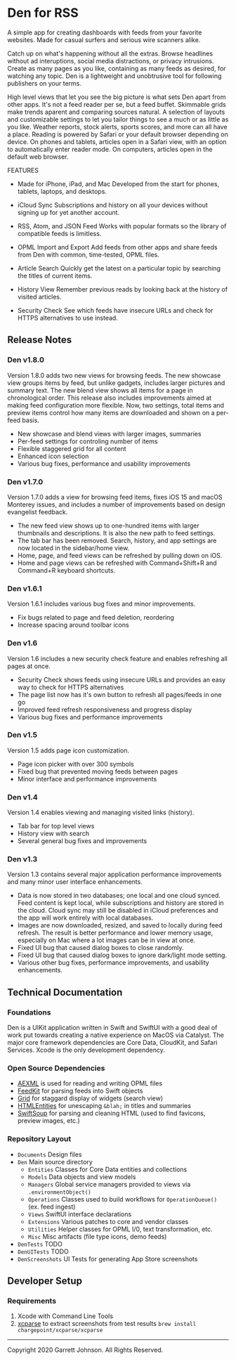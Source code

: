 # Den for RSS

A simple app for creating dashboards with feeds from your favorite websites. Made for casual surfers and serious wire scanners alike.

Catch up on what's happening without all the extras. Browse headlines without ad interuptions, social media distractions, or privacy intrusions. Create as many pages as you like, containing as many feeds as desired, for watching any topic. Den is a lightweight and unobtrusive tool for following publishers on your terms.

High level views that let you see the big picture is what sets Den apart from other apps. It's not a feed reader per se, but a feed buffet. Skimmable grids make trends aparent and comparing sources natural. A selection of layouts and customizable settings to let you tailor things to see a much or as little as you like. Weather reports, stock alerts, sports scores, and more can all have a place. Reading is powered by Safari or your default browser depending on device. On phones and tablets, articles open in a Safari view, with an option to automatically enter reader mode. On computers, articles open in the default web browser.

FEATURES

+ Made for iPhone, iPad, and Mac
Developed from the start for phones, tablets, laptops, and desktops.

+ iCloud Sync
Subscriptions and history on all your devices without signing up for yet another account. 

+ RSS, Atom, and JSON Feed
Works with popular formats so the library of compatible feeds is limitless.

+ OPML Import and Export
Add feeds from other apps and share feeds from Den with common, time-tested, OPML files.

+ Article Search
Quickly get the latest on a particular topic by searching the titles of current items.

+ History View
Remember previous reads by looking back at the history of visited articles.

+ Security Check
See which feeds have insecure URLs and check for HTTPS alternatives to use instead.


## Release Notes

### Den v1.8.0

Version 1.8.0 adds two new views for browsing feeds. The new showcase view groups items by feed, but unlike gadgets, includes larger pictures and summary text. The new blend view shows all items for a page in chronological order. This release also includes improvements aimed at making feed configuration more flexible. Now, two settings, total items and preview items control how many items are downloaded and shown on a per-feed basis.

- New showcase and blend views with larger images, summaries
- Per-feed settings for controling number of items
- Flexible staggered grid for all content
- Enhanced icon selection
- Various bug fixes, performance and usability improvements

### Den v1.7.0

Version 1.7.0 adds a view for browsing feed items, fixes iOS 15 and macOS Monterey issues, and includes a number of improvements based on design evangelist feedback. 

- The new feed view shows up to one-hundred items with larger thumbnails and descriptions. It is also the new path to feed settings.
- The tab bar has been removed. Search, history, and app settings are now located in the sidebar/home view.
- Home, page, and feed views can be refreshed by pulling down on iOS.
- Home and page views can be refreshed with Command+Shift+R and Command+R keyboard shortcuts.

### Den v1.6.1

Version 1.6.1 includes various bug fixes and minor improvements.

- Fix bugs related to page and feed deletion, reordering
- Increase spacing around toolbar icons


### Den v1.6

Version 1.6 includes a new security check feature and enables refreshing all pages at once.

- Security Check shows feeds using insecure URLs and provides an easy way to check for HTTPS alternatives
- The page list now has it's own button to refresh all pages/feeds in one go
- Improved feed refresh responsiveness and progress display
- Various bug fixes and performance improvements

### Den v1.5

Version 1.5 adds page icon customization.

- Page icon picker with over 300 symbols
- Fixed bug that prevented moving feeds between pages
- Minor interface and performance improvements

### Den v1.4

Version 1.4 enables viewing and managing visited links (history).

- Tab bar for top level views
- History view with search
- Several general bug fixes and improvements

### Den v1.3

Version 1.3 contains several major application performance improvements and many minor user interface enhancements.

- Data is now stored in two databases; one local and one cloud synced. Feed content is kept local, while subscriptions and history are stored in the cloud. Cloud sync may still be disabled in iCloud preferences and the app will work entirely with local databases.
- Images are now downloaded, resized, and saved to locally during feed refresh. The result is better performance and lower memory usage, especially on Mac where a lot images can be in view at once.
- Fixed UI bug that caused dialog boxes to close randomly.
- Fixed UI bug that caused dialog boxes to ignore dark/light mode setting.
- Various other bug fixes, performance improvements, and usability enhancements.

## Technical Documentation

### Foundations

Den is a UIKit application written in Swift and SwiftUI with a good deal of work put towards creating a native experience on MacOS via Catalyst. The major core framework dependencies are Core Data, CloudKit, and Safari Services. Xcode is the only development dependency.

### Open Source Dependencies

- [AEXML](https://github.com/tadija/AEXML) is used for reading and writing OPML files
- [FeedKit](https://github.com/nmdias/FeedKit) for parsing feeds into Swift objects
- [Grid](https://github.com/spacenation/swiftui-grid) for staggard display of widgets (search view)
- [HTMLEntities](https://github.com/Kitura/swift-html-entities) for unescaping `&blah;` in titles and summaries
- [SwiftSoup](https://github.com/scinfu/SwiftSoup) for parsing and cleaning HTML (used to find favicons, preview images, etc.)

### Repository Layout

* `Documents` Design files
* `Den` Main source directory
  * `Entities` Classes for Core Data entities and collections
  * `Models` Data objects and view models
  * `Managers` Global service managers provided to views via `.environmentObject()`
  * `Operations` Classes used to build workflows for `OperationQueue()` (ex. feed ingest)
  * `Views` SwiftUI interface declarations
  * `Extensions` Various patches to core and vendor classes
  * `Utilities` Helper classes for OPML I/0, text transformation, etc.
  * `Misc` Misc artifacts (file type icons, demo feeds)
* `DenTests` TODO
* `DenUITests` TODO
* `DenScreenshots` UI Tests for generating App Store screenshots


## Developer Setup

### Requirements

1. Xcode with Command Line Tools
2. [xcparse](https://github.com/ChargePoint/xcparse) to extract screenshots from test results `brew install chargepoint/xcparse/xcparse`

---

Copyright 2020 Garrett Johnson. All Rights Reserved.
